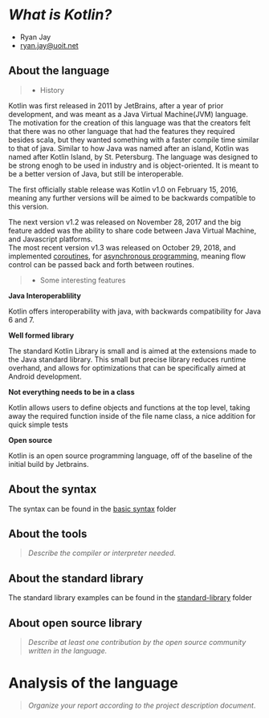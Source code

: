 # _What is Kotlin?_

- Ryan Jay
- ryan.jay@uoit.net

## About the language

> - History

Kotlin was first released in 2011 by JetBrains, after a year of prior development, and was meant as a Java Virtual Machine(JVM) language.  The motivation for the creation of this language was that the creators felt that there was no other language that had the features they required besides scala, but they wanted something with a faster compile time similar to that of java.  Similar to how Java was named after an island, Kotlin was named after Kotlin Island, by St. Petersburg. 
The language was designed to be strong enogh to be used in industry and is object-oriented.  It is meant to be a better version of Java, but still be interoperable.

The first officially stable release was Kotlin v1.0 on February 15, 2016, meaning any further versions will be aimed to be backwards compatible to this version.

The next version v1.2 was released on November 28, 2017 and the big feature added was the ability to share code between Java Virtual Machine, and Javascript platforms.  
The most recent version v1.3 was released on October 29, 2018, and implemented [coroutines](https://en.wikipedia.org/wiki/Coroutine), for [asynchronous programming](https://visualstudiomagazine.com/articles/2011/03/24/wccsp_asynchronous-programming.aspx), meaning flow control can be passed back and forth between routines.


> - Some interesting features

**Java Interoperablility**

Kotlin offers interoperability with java, with backwards compatibility for Java 6 and 7.  

**Well formed library**

The standard Kotlin Library is small and is aimed at the extensions made to the Java standard library.  This small but precise library reduces runtime overhand, and allows for optimizations that can be specifically aimed at Android development.

**Not everything needs to be in a class**

Kotlin allows users to define objects and functions at the top level, taking away the required function inside of the file name class, a nice addition for quick simple tests

**Open source**

Kotlin is an open source programming language, off of the baseline of the initial build by Jetbrains.

## About the syntax

The syntax can be found in the [basic syntax](https://github.com/rjay0112/csci3055u-project-template/tree/master/basic-syntax) folder

## About the tools

> _Describe the compiler or interpreter needed_.

## About the standard library

The standard library examples can be found in the [standard-library](https://github.com/rjay0112/csci3055u-project-template/tree/master/standard-library) folder

## About open source library

> _Describe at least one contribution by the open source
community written in the language._

# Analysis of the language

> _Organize your report according to the project description
document_.


